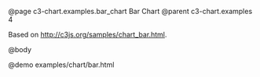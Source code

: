 @page c3-chart.examples.bar_chart Bar Chart
@parent c3-chart.examples 4

Based on http://c3js.org/samples/chart_bar.html.

@body

@demo examples/chart/bar.html